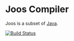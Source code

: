 Joos Compiler
=============

Joos is a subset of [Java](http://cs.au.dk/~mis/dOvs/javaspec/index.html).

[![Build Status](https://magnum.travis-ci.com/balasanjay/joosc.svg?token=9a4z65JhnyT5AsgKRfVU&branch=master)](https://magnum.travis-ci.com/balasanjay/joosc)
